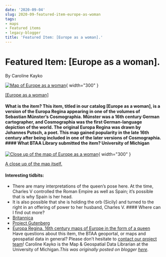 ```yaml
---
date: '2020-09-04'
slug: 2020-09-featured-item-europe-as-woman
tags:
- maps
- Featured items
- legacy-blogger
title: 'Featured Item: [Europe as a woman].'
---
```


# Featured Item: [Europe as a woman].

By Caroline Kayko 

[![Map of Europe as a woman](https://blogger.googleusercontent.com/img/a/AVvXsEjBHSYjwMfTvq2G_jxugzj3eN9mJN4wqGZamp8Wx26twzyzVAEb1kXPFrLSEhrGXU3M4m2Gdw45CI_dWo74pBLr2p76Gva67-5Pa3VcaZaH1zD0hhLOxo1L_HrB7GuAB9tLzTpO-r-SWMe8h911a6plB0KMFQXB0n6ueqSfbZcpD1-f2uUdf1Hgnv__Yw=w786-h621)](https://blogger.googleusercontent.com/img/a/AVvXsEjBHSYjwMfTvq2G_jxugzj3eN9mJN4wqGZamp8Wx26twzyzVAEb1kXPFrLSEhrGXU3M4m2Gdw45CI_dWo74pBLr2p76Gva67-5Pa3VcaZaH1zD0hhLOxo1L_HrB7GuAB9tLzTpO-r-SWMe8h911a6plB0KMFQXB0n6ueqSfbZcpD1-f2uUdf1Hgnv__Yw=s1049){ width="300" }

 [[Europe as a woman]](https://geo.btaa.org/catalog/Fa222b3ef-8d0b-4d77-85b0-65bfc23b5369&sa=D&sntz=1&usg=AFQjCNGFEWb0FyYOwHgvf2jpNknNMk9p4g)

#### What is the item? This item, titled in our catalog [Europe as a woman], is a version of the Europa Regina appearing in one of the volumes of Sebastian Münster’s Cosmographia. Münster was a 16th century German cartographer, and Cosmographia was the first German-language depiction of the world. The original Europa Regina was drawn by Johannes Putsch, a poet. This map gained popularity in the late 16th century after being included in one of the later versions of Cosmographia. #### What BTAA Library submitted the item? <!-- more --> University of Michigan 

[![Close up of the map of Europe as a woman](https://blogger.googleusercontent.com/img/a/AVvXsEjweYYa0zx2bI5RFRXmYnhiPVfSi_-7KHQkAcO2GIfKUiAlu7jyj0f3CyyAI72VuChj9ZTNq7bJjpXrfEbtVo1UhmNRqC7BBd5Wxj04AxdJz0RKcxX-fMQ63Bc38U8w2CwvWR06yS-jkRRl_vuAqwEtuFLVqpk2zMHWnm4yPztWKUh-CXnHJ71Ic3KKYA=w421-h671)](https://blogger.googleusercontent.com/img/a/AVvXsEjweYYa0zx2bI5RFRXmYnhiPVfSi_-7KHQkAcO2GIfKUiAlu7jyj0f3CyyAI72VuChj9ZTNq7bJjpXrfEbtVo1UhmNRqC7BBd5Wxj04AxdJz0RKcxX-fMQ63Bc38U8w2CwvWR06yS-jkRRl_vuAqwEtuFLVqpk2zMHWnm4yPztWKUh-CXnHJ71Ic3KKYA=s662){ width="300" }

 [A close up of the map itself.](https://geo.btaa.org/catalog/Fa222b3ef-8d0b-4d77-85b0-65bfc23b5369&sa=D&sntz=1&usg=AFQjCNGFEWb0FyYOwHgvf2jpNknNMk9p4g)

#### Interesting tidbits:
 * There are many interpretations of the queen’s pose here. At the time, Charles V controlled the Roman Empire as well as Spain; it’s possible that is why Spain is her head.
 * It is also possible that she is holding the orb (Sicily) and turned to the right in an offering of power to her husband, Charles V. #### Where can I find out more?
 * [Britannica](https://www.britannica.com/Fbiography/FSebastian-Munster/3ref258803&sa=D&sntz=1&usg=AFQjCNH2SsQ_ZRs1aKriqY-2BcFX-jbWVw)
 * [Project Gutenberg](http://www.google.com/url?q=http://self.gutenberg.org/Farticles/Feng/FCosmographia_/8Sebastian_M/5C3/5BCnster/9&sa=D&sntz=1&usg=AFQjCNF9U22tayWaTlRHyu4_fMiOTtRXig)
 * [Europa Regina. 16th century maps of Europe in the form of a queen](https://journals.openedition.org/Fbelgeo/F7711%3Flang%3Dde&sa=D&sntz=1&usg=AFQjCNFe0wtChVTxO3l_5q8fNlEmyCzdHQ) Have questions about this item, the BTAA geoportal, or maps and geospatial data in general? Please don’t hesitate to [contact our project team](https://geo.btaa.org/Ffeedback&sa=D&sntz=1&usg=AFQjCNERNbgXrpg6xAqzLip9xfSU2ZAfUQ)! Caroline Kayko is the Map & Geospatial Data Librarian at the University of Michigan.*This was originally posted on blogger [here](https://geobtaa.blogspot.com/2020/09/featured-item-europe-as-woman.html)*.

